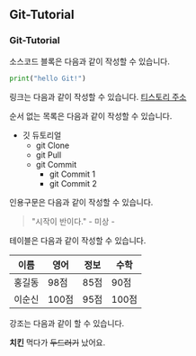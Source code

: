 ## Git-Tutorial
### Git-Tutorial

소스코드 블록은 다음과 같이 작성할 수 있습니다.

```python
print("hello Git!")
```

링크는 다음과 같이 작성할 수 있습니다.
[티스토리 주소](https://silversla.tistory.com/)

순서 없는 목록은 다음과 같이 작성할 수 있습니다.

* 깃 듀토리얼
  * git Clone
  * git Pull
  * git Commit
    * git Commit 1
    * git Commit 2
    
인용구문은 다음과 같이 작성할 수 있습니다.

> "시작이 반이다." - 미상 -

테이블은 다음과 같이 작성할 수 있습니다.

이름|영어|정보|수학
---|---|---|---| 
홍길동|98점|85점|90점|
이순신|100점|95점|100점

강조는 다음과 같이 할 수 있습니다.

**치킨** 먹다가 ~~두드러기~~ 났어요.
